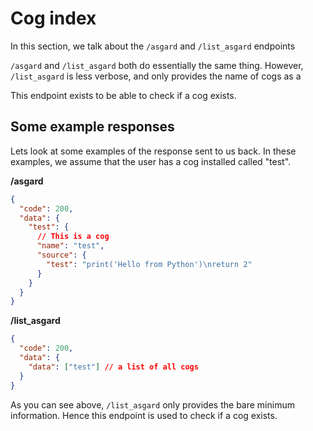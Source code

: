 # Cog index

In this section, we talk about the `/asgard` and `/list_asgard` endpoints

`/asgard` and `/list_asgard` both do essentially the same thing. However, `/list_asgard` is less verbose, and only provides the name of cogs as a

This endpoint exists to be able to check if a cog exists.

## Some example responses

Lets look at some examples of the response sent to us back. In these examples, we assume that the user has a cog installed called "test".

**/asgard**

```json
{
  "code": 200,
  "data": {
    "test": {
      // This is a cog
      "name": "test",
      "source": {
        "test": "print('Hello from Python')\nreturn 2"
      }
    }
  }
}
```

**/list_asgard**

```json
{
  "code": 200,
  "data": {
    "data": ["test"] // a list of all cogs
  }    
}
```
As you can see above, `/list_asgard` only provides the bare minimum information. Hence this endpoint is used to check if a cog exists.
